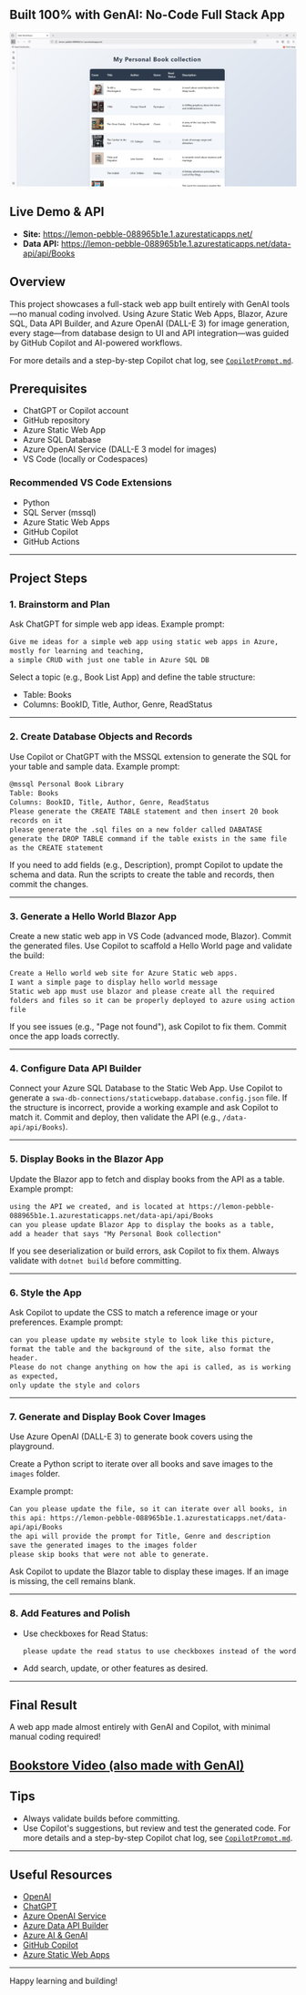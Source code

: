 ## Built 100% with GenAI: No-Code Full Stack App



![Booksapp Screenshot](Page.png)

## Live Demo & API
- **Site:** <a href="https://lemon-pebble-088965b1e.1.azurestaticapps.net/" target="_blank">https://lemon-pebble-088965b1e.1.azurestaticapps.net/</a>
- **Data API:** <a href="https://lemon-pebble-088965b1e.1.azurestaticapps.net/data-api/api/Books" target="_blank">https://lemon-pebble-088965b1e.1.azurestaticapps.net/data-api/api/Books</a>

## Overview

This project showcases a full-stack web app built entirely with GenAI tools—no manual coding involved. Using Azure Static Web Apps, Blazor, Azure SQL, Data API Builder, and Azure OpenAI (DALL-E 3) for image generation, every stage—from database design to UI and API integration—was guided by GitHub Copilot and AI-powered workflows.




For more details and a step-by-step Copilot chat log, see [`CopilotPrompt.md`](CopilotPrompt.md).



## Prerequisites
- ChatGPT or Copilot account
- GitHub repository
- Azure Static Web App
- Azure SQL Database
- Azure OpenAI Service (DALL-E 3 model for images)
- VS Code (locally or Codespaces)

### Recommended VS Code Extensions
- Python
- SQL Server (mssql)
- Azure Static Web Apps
- GitHub Copilot
- GitHub Actions

---

## Project Steps

### 1. Brainstorm and Plan
Ask ChatGPT for simple web app ideas. Example prompt:

```
Give me ideas for a simple web app using static web apps in Azure, mostly for learning and teaching, 
a simple CRUD with just one table in Azure SQL DB
```

Select a topic (e.g., Book List App) and define the table structure:
- Table: Books
- Columns: BookID, Title, Author, Genre, ReadStatus

---

### 2. Create Database Objects and Records
Use Copilot or ChatGPT with the MSSQL extension to generate the SQL for your table and sample data. Example prompt:

```
@mssql Personal Book Library
Table: Books
Columns: BookID, Title, Author, Genre, ReadStatus
Please generate the CREATE TABLE statement and then insert 20 book records on it
please generate the .sql files on a new folder called DABATASE
generate the DROP TABLE command if the table exists in the same file as the CREATE statement
```

If you need to add fields (e.g., Description), prompt Copilot to update the schema and data. Run the scripts to create the table and records, then commit the changes.

---

### 3. Generate a Hello World Blazor App
Create a new static web app in VS Code (advanced mode, Blazor). Commit the generated files. Use Copilot to scaffold a Hello World page and validate the build:

```
Create a Hello world web site for Azure Static web apps.
I want a simple page to display hello world message
Static web app must use blazor and please create all the required folders and files so it can be properly deployed to azure using action file
```

If you see issues (e.g., "Page not found"), ask Copilot to fix them. Commit once the app loads correctly.

---

### 4. Configure Data API Builder
Connect your Azure SQL Database to the Static Web App. Use Copilot to generate a `swa-db-connections/staticwebapp.database.config.json` file. If the structure is incorrect, provide a working example and ask Copilot to match it. Commit and deploy, then validate the API (e.g., `/data-api/api/Books`).

---

### 5. Display Books in the Blazor App
Update the Blazor app to fetch and display books from the API as a table. Example prompt:

```
using the API we created, and is located at https://lemon-pebble-088965b1e.1.azurestaticapps.net/data-api/api/Books
can you please update Blazor App to display the books as a table, 
add a header that says "My Personal Book collection"
```

If you see deserialization or build errors, ask Copilot to fix them. Always validate with `dotnet build` before committing.

---

### 6. Style the App
Ask Copilot to update the CSS to match a reference image or your preferences. Example prompt:

```
can you please update my website style to look like this picture, 
format the table and the background of the site, also format the header.
Please do not change anything on how the api is called, as is working as expected, 
only update the style and colors
```

---

### 7. Generate and Display Book Cover Images

Use Azure OpenAI (DALL-E 3) to generate book covers using the playground.

Create a Python script to iterate over all books and save images to the `images` folder. 

Example prompt:

```
Can you please update the file, so it can iterate over all books, in this api: https://lemon-pebble-088965b1e.1.azurestaticapps.net/data-api/api/Books
the api will provide the prompt for Title, Genre and description
save the generated images to the images folder
please skip books that were not able to generate.
```

Ask Copilot to update the Blazor table to display these images. If an image is missing, the cell remains blank.

---

### 8. Add Features and Polish
- Use checkboxes for Read Status:
  ```
  please update the read status to use checkboxes instead of the word
  ```
- Add search, update, or other features as desired.

---

## Final Result
A web app made almost entirely with GenAI and Copilot, with minimal manual coding required!

<a href="multimedia/intro.mp4" target="_blank">Bookstore Video (also made with GenAI)</a>
---

## Tips
- Always validate builds before committing.
- Use Copilot's suggestions, but review and test the generated code.
For more details and a step-by-step Copilot chat log, see [`CopilotPrompt.md`](CopilotPrompt.md).

---

## Useful Resources
- <a href="https://openai.com/" target="_blank">OpenAI</a>
- <a href="https://chat.openai.com/" target="_blank">ChatGPT</a>
- <a href="https://azure.microsoft.com/en-us/products/ai-services/openai-service" target="_blank">Azure OpenAI Service</a>
- <a href="https://learn.microsoft.com/en-us/azure/data-api-builder/" target="_blank">Azure Data API Builder</a>
- <a href="https://learn.microsoft.com/en-us/azure/ai-services/" target="_blank">Azure AI & GenAI</a>
- <a href="https://github.com/features/copilot" target="_blank">GitHub Copilot</a>
- <a href="https://learn.microsoft.com/en-us/azure/static-web-apps/overview" target="_blank">Azure Static Web Apps</a>

---

Happy learning and building!


